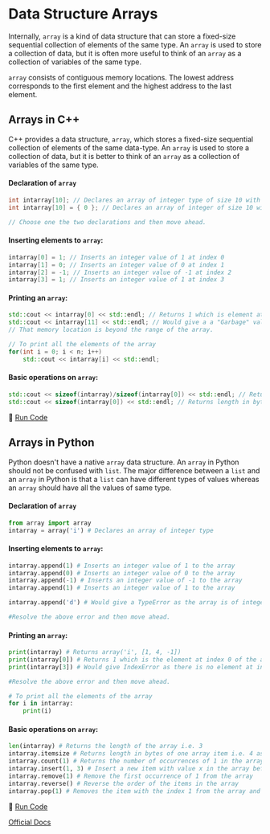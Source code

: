# Data Structure Arrays

Internally, `array` is a kind of data structure that can store a fixed-size sequential collection of elements of the same type. An `array` is used to store a collection of data, but it is often more useful to think of an `array` as a collection of variables of the same type.

`array` consists of contiguous memory locations. The lowest address corresponds to the first element and the highest address to the last element.


## Arrays in C++

C++ provides a data structure, `array`, which stores a fixed-size sequential collection of elements of the same data-type. An `array` is used to store a collection of data, but it is better to think of an `array` as a collection of variables of the same type.

#### Declaration of `array`

```c++
int intarray[10]; // Declares an array of integer type of size 10 with elements having random values. Index ranges from 0 to 9(i.e. size-1).
int intarray[10] = { 0 }; // Declares an array of integer of size 10 with all elements having value 0

// Choose one the two declarations and then move ahead.
```

#### Inserting elements to `array`:

```c++
intarray[0] = 1; // Inserts an integer value of 1 at index 0
intarray[1] = 0; // Inserts an integer value of 0 at index 1
intarray[2] = -1; // Inserts an integer value of -1 at index 2
intarray[3] = 1; // Inserts an integer value of 1 at index 3
```

#### Printing an `array`:

```c++
std::cout << intarray[0] << std::endl; // Returns 1 which is element at index of the array
std::cout << intarray[11] << std::endl; // Would give a a "Garbage" value as there is no element at index 11 of array.
// That memory location is beyond the range of the array.

// To print all the elements of the array
for(int i = 0; i < n; i++)
	std::cout << intarray[i] << std::endl;
```

#### Basic operations on `array`:

```c++
std::cout << sizeof(intarray)/sizeof(intarray[0]) << std::endl; // Returns the length of the array i.e. 10.
std::cout << sizeof(intarray[0]) << std::endl; // Returns length in bytes of one array item i.e. 4 as it is an integer
```

:rocket: [Run Code](https://repl.it/CWZE/3)

## Arrays in Python

Python doesn't have a native `array` data structure. An `array` in Python should not be confused with `list`. The major difference between a `list`
and an `array` in Python is that a `list` can have different types of values whereas an `array` should have all the values of same type.

#### Declaration of `array`

```python
from array import array
intarray = array('i') # Declares an array of integer type
```

#### Inserting elements to `array`:

```python
intarray.append(1) # Inserts an integer value of 1 to the array
intarray.append(0) # Inserts an integer value of 0 to the array
intarray.append(-1) # Inserts an integer value of -1 to the array
intarray.append(1) # Inserts an integer value of 1 to the array

intarray.append('d') # Would give a TypeError as the array is of integer type.

#Resolve the above error and then move ahead.
```

#### Printing an `array`:

```python
print(intarray) # Returns array('i', [1, 4, -1])
print(intarray[0]) # Returns 1 which is the element at index 0 of the array
print(intarray[3]) # Would give IndexError as there is no element at index 3 of array.

#Resolve the above error and then move ahead.

# To print all the elements of the array
for i in intarray:
	print(i)
```

#### Basic operations on `array`:

```python
len(intarray) # Returns the length of the array i.e. 3
intarray.itemsize # Returns length in bytes of one array item i.e. 4 as it is an integer
intarray.count(1) # Returns the number of occurrences of 1 in the array i.e. 2
intarray.insert(1, 3) # Insert a new item with value x in the array before position i
intarray.remove(1) # Remove the first occurrence of 1 from the array
intarray.reverse() # Reverse the order of the items in the array
intarray.pop(1) # Removes the item with the index 1 from the array and returns it
```

:rocket: [Run Code](https://repl.it/CWJB)

[Official Docs](https://docs.python.org/3.5/library/array.html)
